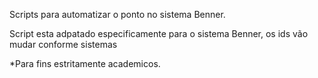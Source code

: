 Scripts para automatizar o ponto no sistema Benner.

Script esta adpatado especificamente para o sistema Benner, os ids vão mudar conforme sistemas 

*Para fins estritamente academicos.

